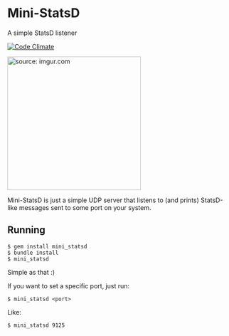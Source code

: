 # Mini-StatsD
A simple StatsD listener

[![Code Climate](https://codeclimate.com/github/IgorMarques/Mini-StatsD/badges/gpa.svg)](https://codeclimate.com/github/IgorMarques/Mini-StatsD)

<a href="http://imgur.com/pwCTtd4"><img src="http://i.imgur.com/pwCTtd4.gif" title="source: imgur.com" width='300'/></a>

Mini-StatsD is just a simple UDP server that listens to (and prints) StatsD-like messages sent to some port on your system.

## Running

```shell
$ gem install mini_statsd
$ bundle install
$ mini_statsd
```

Simple as that :)

If you want to set a specific port, just run:

```shell
$ mini_statsd <port>
```

Like:

```shell
$ mini_statsd 9125
```
